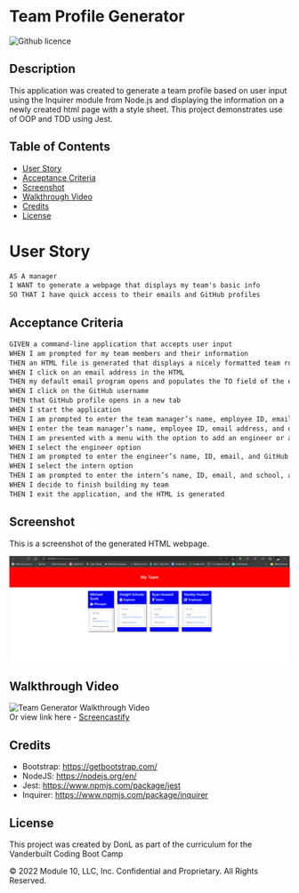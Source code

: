# Team Profile Generator 
![Github licence](http://img.shields.io/badge/license-MIT-blue.svg)

## Description 
This application was created to generate a team profile based on user input using the Inquirer module from Node.js and displaying the information on a newly created html page with a style sheet. This project demonstrates use of OOP and TDD using Jest. 

## Table of Contents

- [User Story](#user-story)
- [Acceptance Criteria](#acceptance-criteria)
- [Screenshot](#screenshot)
- [Walkthrough Video](#walkthrough-video)
- [Credits](#credits)
- [License](#license)

# User Story

```md
AS A manager
I WANT to generate a webpage that displays my team's basic info
SO THAT I have quick access to their emails and GitHub profiles
```

## Acceptance Criteria

```md
GIVEN a command-line application that accepts user input
WHEN I am prompted for my team members and their information
THEN an HTML file is generated that displays a nicely formatted team roster based on user input
WHEN I click on an email address in the HTML
THEN my default email program opens and populates the TO field of the email with the address
WHEN I click on the GitHub username
THEN that GitHub profile opens in a new tab
WHEN I start the application
THEN I am prompted to enter the team manager’s name, employee ID, email address, and office number
WHEN I enter the team manager’s name, employee ID, email address, and office number
THEN I am presented with a menu with the option to add an engineer or an intern or to finish building my team
WHEN I select the engineer option
THEN I am prompted to enter the engineer’s name, ID, email, and GitHub username, and I am taken back to the menu
WHEN I select the intern option
THEN I am prompted to enter the intern’s name, ID, email, and school, and I am taken back to the menu
WHEN I decide to finish building my team
THEN I exit the application, and the HTML is generated
```

## Screenshot
This is a screenshot of the generated HTML webpage.

![DreamTeam-Generator HTML Webpage Screenshot](assets\html-screenshot.png)

## Walkthrough Video
![Team Generator Walkthrough Video](https://github.com/DonL44/dreamteam-generator/blob/01875e76747decb3182987c7dedde0474919349a/assets/dreamteam-generatordemo.gif)<br> 
Or view link here - [Screencastify](https://drive.google.com/file/d/1fg8xvvBba2PF5kidGrRD1LhYkr7_AfqG/view)

## Credits
- Bootstrap: https://getbootstrap.com/
- NodeJS: https://nodejs.org/en/
- Jest: https://www.npmjs.com/package/jest
- Inquirer: https://www.npmjs.com/package/inquirer

## License

This project was created by DonL as part of the curriculum for the Vanderbuilt Coding Boot Camp

© 2022 Module 10, LLC, Inc. Confidential and Proprietary. All Rights Reserved.
